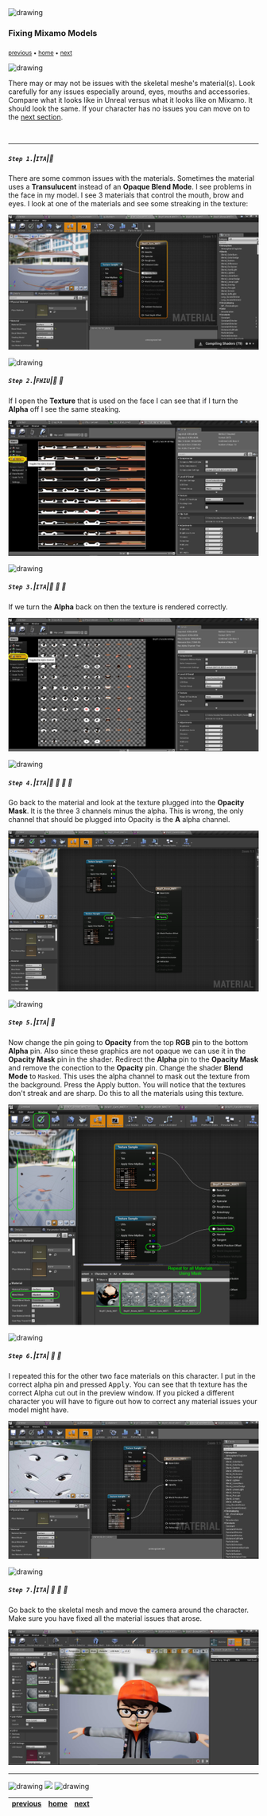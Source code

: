 <img src="https://via.placeholder.com/1000x4/45D7CA/45D7CA" alt="drawing" height="4px"/>

### Fixing Mixamo Models

<sub>[previous](../character-anim/README.md#user-content-download-character--animations) • [home](../README.md#user-content-ue4-animations) • [next](../add-animations/README.md#user-content-add-animations)</sub>

<img src="https://via.placeholder.com/1000x4/45D7CA/45D7CA" alt="drawing" height="4px"/>

There may or may not be issues with the skeletal meshe's material(s). Look carefully for any issues especially around, eyes, mouths and accessories. Compare what it looks like in Unreal versus what it looks like on Mixamo.  It should look the same. If your character has no issues you can move on to the [next section](../add-animations/README.md#user-content-add-animations).

<br>

---


##### `Step 1.`\|`ITA`|:small_blue_diamond:

There are some common issues with the materials. Sometimes the material uses a **Transulucent** instead of an **Opaque Blend Mode**. I see problems in the face in my model. I see 3 materials that control the mouth, brow and eyes. I look at one of the materials and see some streaking in the texture:

![streaks in face material](images/IssueWithAlpha.jpg)

<img src="https://via.placeholder.com/500x2/45D7CA/45D7CA" alt="drawing" height="2px" alt = ""/>

##### `Step 2.`\|`FHIU`|:small_blue_diamond: :small_blue_diamond: 

If I open the **Texture** that is used on the face I can see that if I turn the **Alpha** off I see the same steaking.

![texture without alpha is streaking](images/TextWithoutAlpha.jpg)

<img src="https://via.placeholder.com/500x2/45D7CA/45D7CA" alt="drawing" height="2px" alt = ""/>

##### `Step 3.`\|`ITA`|:small_blue_diamond: :small_blue_diamond: :small_blue_diamond:

If we turn the **Alpha** back on then the texture is rendered correctly.

![turn alpha on to get rid of streaking](images/TextWithAlpha.jpg)

<img src="https://via.placeholder.com/500x2/45D7CA/45D7CA" alt="drawing" height="2px" alt = ""/>

##### `Step 4.`\|`ITA`|:small_blue_diamond: :small_blue_diamond: :small_blue_diamond: :small_blue_diamond:

Go back to the material and look at the texture plugged into the **Opacity Mask**. It is the three 3 channels minus the alpha. This is wrong, the only channel that should be plugged into Opacity is the **A** alpha channel.

![channel for opacity is wrong](images/ChannelForOpacityIsWrong.png)

<img src="https://via.placeholder.com/500x2/45D7CA/45D7CA" alt="drawing" height="2px" alt = ""/>

##### `Step 5.`\|`ITA`| :small_orange_diamond:

Now change the pin going to **Opacity** from the top **RGB** pin to the bottom **Alpha** pin. Also since these graphics are not opaque we can use it in the **Opacity Mask** pin in the shader.  Redirect the **Alpha** pin to the **Opacity Mask** and remove the conection to the **Opacity** pin.  Change the shader **Blend Mode** to `Masked`. This uses the alpha channel to mask out the texture from the background. Press the Apply button.  You will notice that the textures don't streak and are sharp.  Do this to all the materials using this texture.

![plug alpha into opacity](images/ChannelForOpacityCorrected.png)

<img src="https://via.placeholder.com/500x2/45D7CA/45D7CA" alt="drawing" height="2px" alt = ""/>

##### `Step 6.`\|`ITA`| :small_orange_diamond: :small_blue_diamond:

I repeated this for the other two face materials on this character. I put in the correct alpha pin and pressed <kbd>Apply</kbd>. You can see that th texture has the correct Alpha cut out in the preview window. If you picked a different character you will have to figure out how to correct any material issues your model might have.

![texture no longer has stripes](images/RepeatFaceOpacityFixTwice.jpg)

<img src="https://via.placeholder.com/500x2/45D7CA/45D7CA" alt="drawing" height="2px" alt = ""/>

##### `Step 7.`\|`ITA`| :small_orange_diamond: :small_blue_diamond: :small_blue_diamond:

Go back to the skeletal mesh and move the camera around the character. Make sure you have fixed all the material issues that arose.

![check model for errors](images/ModelFixedMaterials.jpg)

___


<img src="https://via.placeholder.com/1000x4/dba81a/dba81a" alt="drawing" height="4px" alt = ""/>

<img src="https://via.placeholder.com/1000x100/45D7CA/000000/?text=Next Up - Add Animations">

<img src="https://via.placeholder.com/1000x4/dba81a/dba81a" alt="drawing" height="4px" alt = ""/>

| [previous](../character-anim/README.md#user-content-download-character--animations)| [home](../README.md#user-content-ue4-animations) | [next](../add-animations/README.md#user-content-add-animations)|
|---|---|---|
